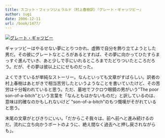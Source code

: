 ```yaml
---
title: スコット・フィッツジェラルド（村上春樹訳）『グレート・ギャッツビー』
author: sugi
date: 2006-12-11
url: /book/1477/
---
```

<a href="http://www.amazon.co.jp/exec/obidos/ASIN/4124035047/chezsugi-22/ref=nosim/" name="amazletlink" target="_blank"><img src="http://i1.wp.com/ecx.images-amazon.com/images/I/41YVKH0EG9L.SL160.jpg?w=660" alt="グレート・ギャツビー" class="alignleft" data-recalc-dims="1" /></a>

ギャッツビーはやるせない夢にとりつかれ、虚飾で自分を飾り立てようとした男だ。その彼にグレートなところがあるとすれば、その夢に向かってひたすらまっすぐ進んでいき、あと少しで手にいれるところまでたどりついたところだろう。だが、その夢は彼以上ににせものだった。

よくできているが単純なストーリー。なんといっても文章がすばらしい。訳者の村上春樹はあとがきで相当苦労したというようなことを書いていたけど、その苦労は十分報われていると思う。ただ、墓地でフクロウ眼鏡の男がいう"The poor son-of-a-bitch"という言葉を「なんともはかないものだ」と訳しているのは、意味は的確なのかもしれないけど "son-of-a-bitch"のもつ慨嘆がそがれていると思う。

末尾の文章がとびきりにいい。「だからこそ我々は、前へ前へと進み続けるのだ。流れに立ち向かうボートのように、絶え間なく過去へと押し戻されながらも」。

